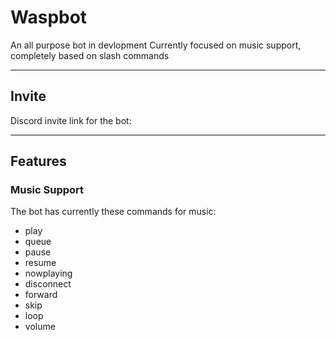 # Waspbot
An all purpose bot in devlopment
Currently focused on music support, completely based on slash commands

---
## Invite
Discord invite link for the bot:

---
## Features
### Music Support
The bot has currently these commands for music:

- play
- queue
- pause
- resume
- nowplaying
- disconnect
- forward
- skip
- loop
- volume